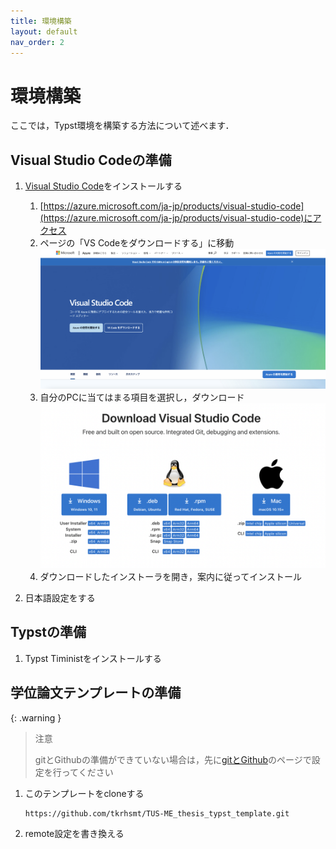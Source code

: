 ```yaml
---
title: 環境構築
layout: default
nav_order: 2
---
```


# 環境構築

ここでは，Typst環境を構築する方法について述べます．

## Visual Studio Codeの準備

1. [Visual Studio Code](https://azure.microsoft.com/ja-jp/products/visual-studio-code)をインストールする

    1. [https://azure.microsoft.com/ja-jp/products/visual-studio-code](https://azure.microsoft.com/ja-jp/products/visual-studio-code)にアクセス
    1. ページの「VS Codeをダウンロードする」に移動
    ![](images/vscode_download1.png)
    1. 自分のPCに当てはまる項目を選択し，ダウンロード
        ![](images/vscode_download2.png)
    1. ダウンロードしたインストーラを開き，案内に従ってインストール

1. 日本語設定をする

## Typstの準備

1. Typst Tiministをインストールする

## 学位論文テンプレートの準備

{: .warning }
> 注意
>
> gitとGithubの準備ができていない場合は，先に[gitとGithub](github.md)のページで設定を行ってください

1. このテンプレートをcloneする
    ```bash
    https://github.com/tkrhsmt/TUS-ME_thesis_typst_template.git
    ```

1. remote設定を書き換える
